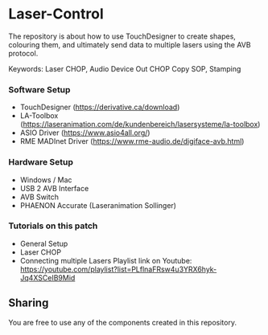 # Laser-Control
The repository is about how to use TouchDesigner to create shapes, colouring them, and ultimately send data to multiple lasers using the AVB protocol.

Keywords:
Laser CHOP, Audio Device Out CHOP
Copy SOP, Stamping

### Software Setup
- TouchDesigner (https://derivative.ca/download)
- LA-Toolbox (https://laseranimation.com/de/kundenbereich/lasersysteme/la-toolbox)
- ASIO Driver (https://www.asio4all.org/)
- RME MADInet Driver (https://www.rme-audio.de/digiface-avb.html)

### Hardware Setup
- Windows / Mac
- USB 2 AVB Interface
- AVB Switch
- PHAENON Accurate (Laseranimation Sollinger)

### Tutorials on this patch
- General Setup
- Laser CHOP
- Connecting multiple Lasers
Playlist link on Youtube: https://youtube.com/playlist?list=PLflnaFRsw4u3YRX6hyk-Jq4XSCeIB9Mid

## Sharing
You are free to use any of the components created in this repository.
